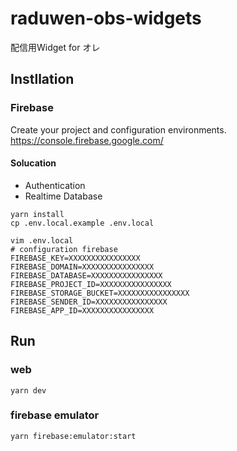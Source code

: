 raduwen-obs-widgets
===================

配信用Widget for オレ

## Instllation

### Firebase
Create your project and configuration environments.
https://console.firebase.google.com/

#### Solucation
- Authentication
- Realtime Database

```
yarn install
cp .env.local.example .env.local
```

```
vim .env.local
# configuration firebase
FIREBASE_KEY=XXXXXXXXXXXXXXXX
FIREBASE_DOMAIN=XXXXXXXXXXXXXXXX
FIREBASE_DATABASE=XXXXXXXXXXXXXXXX
FIREBASE_PROJECT_ID=XXXXXXXXXXXXXXXX
FIREBASE_STORAGE_BUCKET=XXXXXXXXXXXXXXXX
FIREBASE_SENDER_ID=XXXXXXXXXXXXXXXX
FIREBASE_APP_ID=XXXXXXXXXXXXXXXX
```

## Run
### web
```
yarn dev
```

### firebase emulator
```
yarn firebase:emulator:start
```
